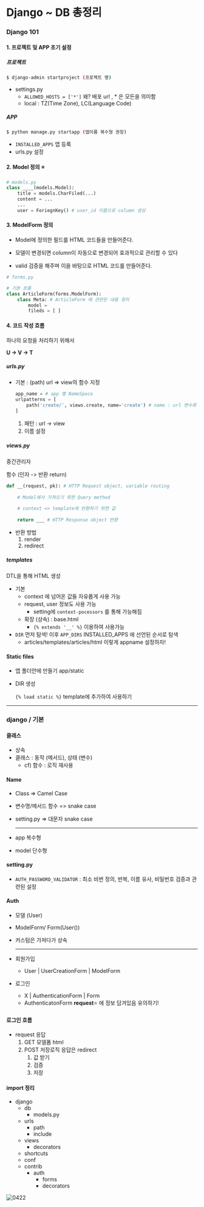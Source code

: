# Django ~ DB 총정리

### Django 101

#### 1. 프로젝트 및 APP 초기 설정

##### 프로젝트

```bash
$ django-admin startproject (프로젝트 명)
```

- settings.py 
  - `ALLOWED_HOSTS = ['*']` 왜? 배포 url , * 은 모든을 의미함
  - local : TZ(Time Zone), LC(Language Code)

##### APP

```bash
$ python manage.py startapp (앱이름 복수형 권장)
```

- `INSTALLED_APPS` 앱 등록
- urls.py 설정

#### 2. Model 정의 :star:

```python
# models.py
class ____(models.Model):
    title = models.CharFiled(...)
    content = ...
    ...
    user = ForiegnKey() # user_id 이름으로 column 생성
```

#### 3. ModelForm 정의

- Model에 정의한 필드를 HTML 코드들을 만들어준다.

- 모델이 변경되면 column이 자동으로 변경되어 효과적으로 관리할 수 있다

- valid 검증을 해주며 이을 바탕으로 HTML 코드를 만들어준다.

```python
# forms.py

# 기본 흐름
class ArticleForm(forms.ModelForm):
    class Meta: # ArticleForm 에 관련된 내용 정리
        model = 
        fileds = [ ]
```

#### 4. 코드 작성 흐름

하나의 요청을 처리하기 위해서

**U → V → T**

##### urls.py

- 기본 : (path) url => view의 함수 지정

  ```python
  app_name = # app 별 NameSpace
  urlpatterns = [
      path('create/', views.create, name='create') # name : url 변수화
  ]
  ```

  1. 패턴 : url -> view
  2. 이름 설정

##### views.py

중간관리자

함수 (인자 -> 반환 return)

```python
def __(request, pk): # HTTP Request object, variable routing
    
    # Model에서 가져오기 위한 Query method 
    
    # context => template에 반환하기 위한 값
    
    return ___ # HTTP Response object 반환
```

- 반환 방법 
  1. render
  2. redirect

##### templates

DTL을 통해 HTML 생성

- 기본 
  - context 에 넘어온 값들 자유롭게 사용 가능
  - request, user 정보도 사용 가능
    - setting에 `context-pocessors` 를 통해 가능해짐
  - 확장 (상속) : base.html
    - `{% extends '__' %}` 이용하여 사용가능
- `DIR`  먼저 탐색! 이후 `APP_DIRS` INSTALLED_APPS 에 선언된 순서로 탐색
  - articles/templates/articles/html 이렇게 appname 설정하자!

#### Static files

- 앱 폴더안에 만들기 app/static

- DIR 생성

  `{% load static %}` template에 추가하여 사용하기

---

### django / 기본

#### 클래스

- 상속
- 클래스 : 동작 (메서드), 상태 (변수)
  - cf) 함수 : 로직 재사용

#### Name

- Class => Camel Case

- 변수명/메서드 함수 => snake case

- setting.py => 대문자 snake case

  ---

- app  복수형
- model 단수형

#### setting.py

- `AUTH_PASSWORD_VALIDATOR` : 최소 비번 정의, 반복, 이름 유사, 비밀번호 검증과 관련된 설정

#### Auth

- 모델 (User)

- ModelForm/ Form(User())

- 커스텀은 가져다가 상속

  ---

- 회원가입
  
  - User | UserCreationForm | ModelForm
- 로그인
  -  X | AuthenticationForm | Form
  - AuthenticatonForm **request**:star: 에 정보 담겨있음 유의하기!

#### 로그인 흐름

- request 응답
  1. GET 모델폼 html
  2. POST 저장로직 응답은 redirect
     1. 값 받기
     2. 검증
     3. 저장

#### import 정리

- django
  - db
    - models.py
  - urls
    - path
    - include
  - views
    - decorators
  - shortcuts
  - conf
  - contrib
    - auth
      - forms
      - decorators

![0422](https://user-images.githubusercontent.com/60081201/80098769-6264e200-85a8-11ea-9f35-1fcc47473e24.JPG)

